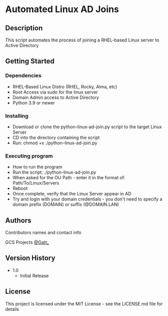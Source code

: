 # Automated Linux AD Joins

## Description

This script automates the process of joining a RHEL-based Linux server to Active Directory

## Getting Started

### Dependencies

* RHEL-Based Linux Distro (RHEL, Rocky, Alma, etc)
* Root Access via sudo for the linux server
* Domain Admin access to Active Directory
* Python 3.9 or newer

### Installing

* Download or clone the python-linux-ad-join.py script to the target Linux Server
* CD into the directory containing the script
* Run: chmod +x ./python-linux-ad-join.py


### Executing program

* How to run the program
* Run the script: ./python-linux-ad-join.py
* When asked for the OU Path - enter it in the format of: Path/To/Linux/Servers
* Reboot
* Once complete, verify that the Linux Server appear in AD
* Try and login with your domain credentials - you don't need to specify a domain prefix (DOMAIN\) or suffix (@DOMAIN.LAN)

## Authors

Contributors names and contact info

GCS Projects
[@Gatt_](https://x.com/Gatt_)

## Version History

* 1.0
    * Initial Release

## License

This project is licensed under the MIT License - see the LICENSE.md file for details
